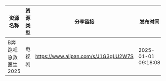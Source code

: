 | 资源名称         | 资源类型 | 分享链接                                 | 发布时间                |
| ------------ | ---- | ------------------------------------ | ------------------- |
| B奔跑吧急救医生2025 | 电视剧  | https://www.alipan.com/s/J1G3gLU2W7S | 2025-01-01 09:18:08 |
